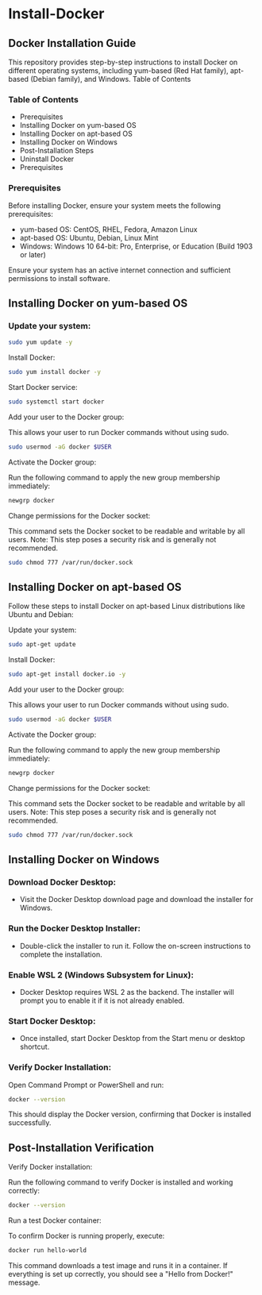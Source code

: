 # Install-Docker

## Docker Installation Guide
This repository provides step-by-step instructions to install Docker on different operating systems, including yum-based (Red Hat family), apt-based (Debian family), and Windows.
Table of Contents

### Table of Contents
- Prerequisites
- Installing Docker on yum-based OS
- Installing Docker on apt-based OS
- Installing Docker on Windows
- Post-Installation Steps
- Uninstall Docker
- Prerequisites

### Prerequisites
Before installing Docker, ensure your system meets the following prerequisites:

- yum-based OS: CentOS, RHEL, Fedora, Amazon Linux
- apt-based OS: Ubuntu, Debian, Linux Mint
- Windows: Windows 10 64-bit: Pro, Enterprise, or Education (Build 1903 or later)

Ensure your system has an active internet connection and sufficient permissions to install software.

## Installing Docker on yum-based OS

### Update your system:
```bash
sudo yum update -y
```

Install Docker:
```bash
sudo yum install docker -y
```

Start Docker service:
```bash
sudo systemctl start docker
```

Add your user to the Docker group:

This allows your user to run Docker commands without using sudo.
```bash
sudo usermod -aG docker $USER
```

Activate the Docker group:

Run the following command to apply the new group membership immediately:
```bash
newgrp docker
```

Change permissions for the Docker socket:

This command sets the Docker socket to be readable and writable by all users. Note: This step poses a security risk and is generally not recommended.
```bash
sudo chmod 777 /var/run/docker.sock
```


## Installing Docker on apt-based OS


Follow these steps to install Docker on apt-based Linux distributions like Ubuntu and Debian:

Update your system:
```bash
sudo apt-get update
```

Install Docker:
```bash
sudo apt-get install docker.io -y
```

Add your user to the Docker group:

This allows your user to run Docker commands without using sudo.
```bash
sudo usermod -aG docker $USER
```

Activate the Docker group:

Run the following command to apply the new group membership immediately:
```bash
newgrp docker
```

Change permissions for the Docker socket:

This command sets the Docker socket to be readable and writable by all users. Note: This step poses a security risk and is generally not recommended.
```bash
sudo chmod 777 /var/run/docker.sock
```

## Installing Docker on Windows

### Download Docker Desktop:

- Visit the Docker Desktop download page and download the installer for Windows.

### Run the Docker Desktop Installer:

- Double-click the installer to run it. Follow the on-screen instructions to complete the installation.

### Enable WSL 2 (Windows Subsystem for Linux):

- Docker Desktop requires WSL 2 as the backend. The installer will prompt you to enable it if it is not already enabled.

### Start Docker Desktop:

- Once installed, start Docker Desktop from the Start menu or desktop shortcut.

### Verify Docker Installation:

Open Command Prompt or PowerShell and run:
```bash
docker --version
```
This should display the Docker version, confirming that Docker is installed successfully.

## Post-Installation Verification

Verify Docker installation:

Run the following command to verify Docker is installed and working correctly:
```bash
docker --version
```

Run a test Docker container:

To confirm Docker is running properly, execute:
```bash
docker run hello-world
```
This command downloads a test image and runs it in a container. If everything is set up correctly, you should see a "Hello from Docker!" message.
